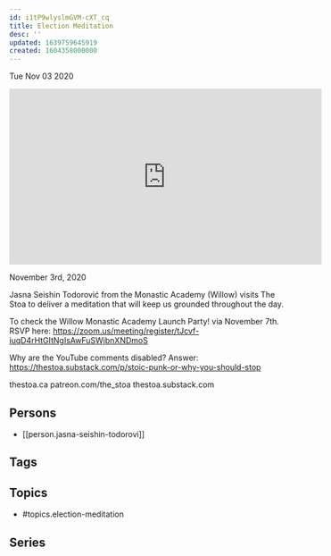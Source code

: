 ```yaml
---
id: i1tP9wlyslmGVM-cXT_cq
title: Election Meditation
desc: ''
updated: 1639759645919
created: 1604358000000
---
```





Tue Nov 03 2020

<iframe width="560" height="315" src="https://www.youtube.com/embed/hfHu4rS_4C8" title="Election Meditation w/ Jasna Seishin Todorović" frameborder="0" allow="accelerometer; autoplay; clipboard-write; encrypted-media; gyroscope; picture-in-picture" allowfullscreen ></iframe>

November 3rd, 2020

Jasna Seishin Todorović from the Monastic Academy (Willow) visits The Stoa to deliver a meditation that will keep us grounded throughout the day.

To check the Willow Monastic Academy Launch Party! via November 7th. RSVP here: https://zoom.us/meeting/register/tJcvf-iuqD4rHtGItNgIsAwFuSWjbnXNDmoS 

Why are the YouTube comments disabled? Answer: https://thestoa.substack.com/p/stoic-punk-or-why-you-should-stop

thestoa.ca
patreon.com/the_stoa
thestoa.substack.com

## Persons

- [[person.jasna-seishin-todorovi]]

## Tags



## Topics

- #topics.election-meditation

## Series



